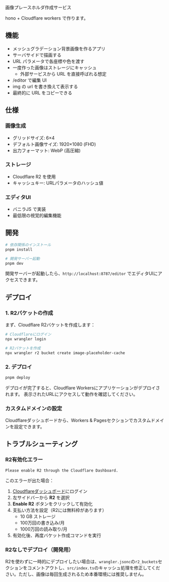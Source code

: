 画像プレースホルダ作成サービス

hono + Cloudflare workers で作ります。

## 機能

- メッシュグラデーション背景画像を作るアプリ
- サーバサイドで描画する
- URL パラメータで各座標や色を渡す
- 一度作った画像はストレージにキャッシュ
  - 外部サービスから URL を直接呼ばれる想定
- /editor で編集 UI
- img の url を書き換えて表示する
- 最終的に URL をコピーできる

## 仕様

### 画像生成
- グリッドサイズ: 6×4
- デフォルト画像サイズ: 1920×1080 (FHD)
- 出力フォーマット: WebP (高圧縮)

### ストレージ
- Cloudflare R2 を使用
- キャッシュキー: URLパラメータのハッシュ値

### エディタUI
- バニラJS で実装
- 最低限の視覚的編集機能

## 開発

```bash
# 依存関係のインストール
pnpm install

# 開発サーバー起動
pnpm dev
```

開発サーバーが起動したら、`http://localhost:8787/editor` でエディタUIにアクセスできます。

## デプロイ

### 1. R2バケットの作成

まず、Cloudflare R2バケットを作成します：

```bash
# Cloudflareにログイン
npx wrangler login

# R2バケットを作成
npx wrangler r2 bucket create image-placeholder-cache
```

### 2. デプロイ

```bash
pnpm deploy
```

デプロイが完了すると、Cloudflare Workersにアプリケーションがデプロイされます。
表示されたURLにアクセスして動作を確認してください。

### カスタムドメインの設定

Cloudflareダッシュボードから、Workers & Pagesセクションでカスタムドメインを設定できます。

## トラブルシューティング

### R2有効化エラー

```
Please enable R2 through the Cloudflare Dashboard.
```

このエラーが出た場合：

1. [Cloudflareダッシュボード](https://dash.cloudflare.com/)にログイン
2. 左サイドバーから **R2** を選択
3. **Enable R2** ボタンをクリックして有効化
4. 支払い方法を設定（R2には無料枠があります）
   - 10 GB ストレージ
   - 100万回の書き込み/月
   - 1000万回の読み取り/月
5. 有効化後、再度バケット作成コマンドを実行

### R2なしでデプロイ（開発用）

R2を使わずに一時的にデプロイしたい場合は、`wrangler.jsonc`の`r2_buckets`セクションをコメントアウトし、`src/index.ts`のキャッシュ処理を修正してください。ただし、画像は毎回生成されるため本番環境には推奨しません。
